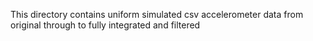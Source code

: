 This directory contains uniform simulated csv accelerometer data from original through to fully integrated and filtered
